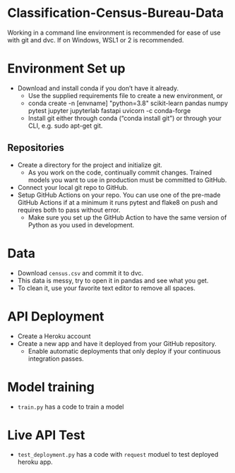 # Classification-Census-Bureau-Data

Working in a command line environment is recommended for ease of use with git and dvc. If on Windows, WSL1 or 2 is recommended.

# Environment Set up
* Download and install conda if you don’t have it already.
    * Use the supplied requirements file to create a new environment, or
    * conda create -n [envname] "python=3.8" scikit-learn pandas numpy pytest jupyter jupyterlab fastapi uvicorn -c conda-forge
    * Install git either through conda (“conda install git”) or through your CLI, e.g. sudo apt-get git.

## Repositories
* Create a directory for the project and initialize git.
    * As you work on the code, continually commit changes. Trained models you want to use in production must be committed to GitHub.
* Connect your local git repo to GitHub.
* Setup GitHub Actions on your repo. You can use one of the pre-made GitHub Actions if at a minimum it runs pytest and flake8 on push and requires both to pass without error.
    * Make sure you set up the GitHub Action to have the same version of Python as you used in development.

# Data
* Download `census.csv` and commit it to dvc.
* This data is messy, try to open it in pandas and see what you get.
* To clean it, use your favorite text editor to remove all spaces.

# API Deployment
* Create a Heroku account
* Create a new app and have it deployed from your GitHub repository.
    * Enable automatic deployments that only deploy if your continuous integration passes.

# Model training
* `train.py` has a code to train a model

# Live API Test    
* `test_deployment.py` has a code with `request` moduel to test deployed heroku app.
